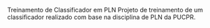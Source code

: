 Treinamento de Classificador em PLN
 Projeto de treinamento de um classificador realizado com base na disciplina de PLN da PUCPR.